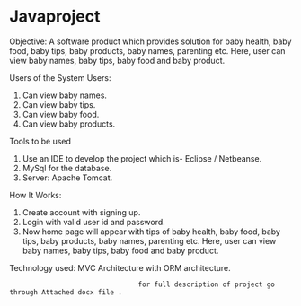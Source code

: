 # Javaproject
Objective:
A software product which provides solution for baby health, baby food, baby tips, baby products, baby names, parenting etc. Here, user can view baby names, baby tips, baby food and baby product.

Users of the System
 Users:
1.	Can view baby names.
2.	Can view baby tips.
3.	Can view baby food.
4.	Can view baby products.

Tools to be used
1.	Use an IDE to develop the project which is- Eclipse / Netbeanse.
2.	MySql for the database.
3.	Server: Apache Tomcat.

How It Works:
1.	Create account with signing up.
2.	Login with valid user id and password.
3.	Now home page will appear with tips of baby health, baby food, baby tips, baby products, baby names, parenting etc. Here, user can view baby names, baby tips, baby food and baby product.


Technology used:
MVC Architecture with ORM architecture.
 
                                    for full description of project go through Attached docx file .
